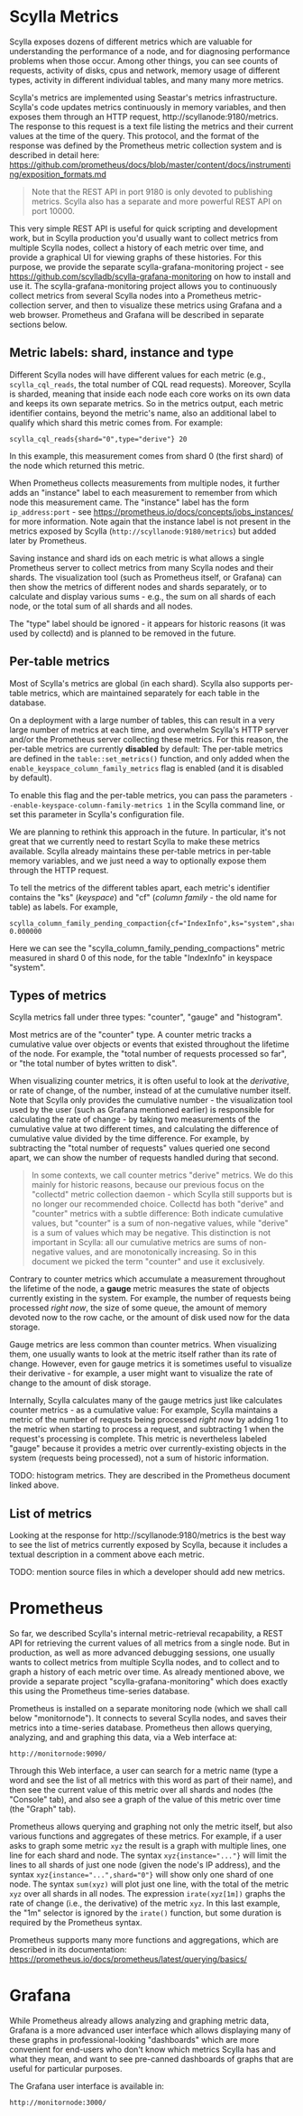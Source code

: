 # Scylla Metrics
Scylla exposes dozens of different metrics which are valuable for
understanding the performance of a node, and for diagnosing performance
problems when those occur. Among other things, you can see counts of requests,
activity of disks, cpus and network, memory usage of different types,
activity in different individual tables, and many many more metrics.

Scylla's metrics are implemented using Seastar's metrics infrastructure.
Scylla's code updates metrics continuously in memory variables, and then
exposes them through an HTTP request, http://scyllanode:9180/metrics.
The response to this request is a text file listing the metrics and their
current values at the time of the query. This protocol, and the format of
the response was defined by the Prometheus metric collection system and
is described in detail here: https://github.com/prometheus/docs/blob/master/content/docs/instrumenting/exposition_formats.md

> Note that the REST API in port 9180 is only devoted to publishing metrics.
> Scylla also has a separate and more powerful REST API on port 10000.

This very simple REST API is useful for quick scripting and development work,
but in Scylla production you'd usually want to collect metrics from multiple
Scylla nodes, collect a history of each metric over time, and provide a
graphical UI for viewing graphs of these histories. For this purpose,
we provide the separate scylla-grafana-monitoring project - see
https://github.com/scylladb/scylla-grafana-monitoring on how to install and
use it. The scylla-grafana-monitoring project allows you to continuously
collect metrics from several Scylla nodes into a Prometheus metric-collection
server, and then to visualize these metrics using Grafana and a web browser.
Prometheus and Grafana will be described in separate sections below.

## Metric labels: shard, instance and type
Different Scylla nodes will have different values for each metric (e.g.,
`scylla_cql_reads`, the total number of CQL read requests). Moreover, Scylla
is sharded, meaning that inside each node each core works on its own data
and keeps its own separate metrics. So in the metrics output, each metric
identifier contains, beyond the metric's name, also an additional label to
qualify which shard this metric comes from. For example:
```
scylla_cql_reads{shard="0",type="derive"} 20
```
In this example, this measurement comes from shard 0 (the first shard) of
the node which returned this metric.

When Prometheus collects measurements from multiple nodes, it further adds
an "instance" label to each measurement to remember from which node this
measurement came. The "instance" label has the form `ip_address:port` - see
https://prometheus.io/docs/concepts/jobs_instances/ for more information.
Note again that the instance label is not present in the metrics exposed by
Scylla (`http://scyllanode:9180/metrics`) but added later by Prometheus.

Saving instance and shard ids on each metric is what allows a single
Prometheus server to collect metrics from many Scylla nodes and their shards.
The visualization tool (such as Prometheus itself, or Grafana) can then show
the metrics of different nodes and shards separately, or to calculate and
display various sums - e.g., the sum on all shards of each node, or the total
sum of all shards and all nodes.

The "type" label should be ignored - it appears for historic reasons
(it was used by collectd) and is planned to be removed in the future.

## Per-table metrics
Most of Scylla's metrics are global (in each shard). Scylla also supports
per-table metrics, which are maintained separately for each table in the
database.

On a deployment with a large number of tables, this can result in a very
large number of metrics at each time, and overwhelm Scylla's HTTP
server and/or the Prometheus server collecting these metrics. For this
reason, the per-table metrics are currently **disabled** by default:
The per-table metrics are defined in the `table::set_metrics()` function,
and only added when the `enable_keyspace_column_family_metrics` flag is
enabled (and it is disabled by default).

To enable this flag and the per-table metrics, you can pass the parameters
`--enable-keyspace-column-family-metrics 1` in the Scylla command line, or
set this parameter in Scylla's configuration file. 

We are planning to rethink this approach in the future. In particular,
it's not great that we currently need to restart Scylla to make these
metrics available. Scylla already maintains these per-table metrics in
per-table memory variables, and we just need a way to optionally expose
them through the HTTP request.

To tell the metrics of the different tables apart, each metric's identifier
contains the "ks" (*keyspace*) and "cf" (*column family* - the old name
for table) as labels. For example,

```
scylla_column_family_pending_compaction{cf="IndexInfo",ks="system",shard="0",type="gauge"} 0.000000
```

Here we can see the "scylla_column_family_pending_compactions" metric
measured in shard 0 of this node, for the table "IndexInfo" in keyspace
"system".

## Types of metrics
Scylla metrics fall under three types: "counter", "gauge" and "histogram".

Most metrics are of the "counter" type. A counter metric tracks a cumulative
value over objects or events that existed throughout the lifetime of the
node. For example, the "total number of requests processed so far", or
"the total number of bytes written to disk". 

When visualizing counter metrics, it is often useful to look at the
*derivative*, or rate of change, of the number, instead of at the cumulative
number itself. Note that Scylla only provides the cumulative number - the
visualization tool used by the user (such as Grafana mentioned earlier) is
responsible for calculating the rate of change - by taking two measurements
of the cumulative value at two different times, and calculating the difference
of cumulative value divided by the time difference. For example, by
subtracting the "total number of requests" values queried one second apart,
we can show the number of requests handled during that second.

> In some contexts, we call counter metrics "derive" metrics. We do this
> mainly for historic reasons, because our previous focus on the "collectd"
> metric collection daemon - which Scylla still supports but is no longer
> our recommended choice. Collectd has both "derive" and "counter" metrics
> with a subtle difference: Both indicate cumulative values, but "counter"
> is a sum of non-negative values, while "derive" is a sum of values which
> may be negative. This distinction is not important in Scylla: all our
> cumulative metrics are sums of non-negative values, and are monotonically
> increasing. So in this document we picked the term "counter" and use it
> exclusively.

Contrary to counter metrics which accumulate a measurement throughout the
lifetime of the node, a **gauge** metric measures the state of objects
currently existing in the system. For example, the number of requests being
processed *right now*, the size of some queue, the amount of memory devoted
now to the row cache, or the amount of disk used now for the data storage.

Gauge metrics are less common than counter metrics. When visualizing them,
one usually wants to look at the metric itself rather than its rate of
change. However, even for gauge metrics it is sometimes useful to visualize
their derivative - for example, a user might want to visualize the rate of
change to the amount of disk storage.

Internally, Scylla calculates many of the gauge metrics just like calculates
counter metrics - as a cumulative value: For example, Scylla maintains a
metric of the number of requests being processed *right now* by adding 1 to
the metric when starting to process a request, and subtracting 1 when the
request's processing is complete. This metric is nevertheless labeled "gauge"
because it provides a metric over currently-existing objects in the system
(requests being processed), not a sum of historic information.

TODO: histogram metrics. They are described in the Prometheus document linked
above.

## List of metrics
Looking at the response for http://scyllanode:9180/metrics is the best
way to see the list of metrics currently exposed by Scylla, because it
includes a textual description in a comment above each metric.

TODO: mention source files in which a developer should add new metrics.

# Prometheus
So far, we described Scylla's internal metric-retrieval recapability,
a REST API for retrieving the current values of all metrics from a single
node. But in production, as well as more advanced debugging sessions, one
usually wants to collect metrics from multiple Scylla nodes, and to collect
and to graph a history of each metric over time. As already mentioned above,
we provide a separate project "scylla-grafana-monitoring" which does exactly
this using the Prometheus time-series database.

Prometheus is installed on a separate monitoring node (which we shall call
below "monitornode"). It connects to several Scylla nodes, and saves their
metrics into a time-series database. Prometheus then allows querying,
analyzing, and and graphing this data, via a Web interface at:

    http://monitornode:9090/

Through this Web interface, a user can search for a metric name (type
a word and see the list of all metrics with this word as part of their
name), and then see the current value of this metric over all shards and
nodes (the "Console" tab), and also see a graph of the value of this
metric over time (the "Graph" tab).

Prometheus allows querying and graphing not only the metric itself, but
also various functions and aggregates of these metrics. For example, if
a user asks to graph some metric `xyz` the result is a graph with multiple
lines, one line for each shard and node. The syntax `xyz{instance="..."}`
will limit the lines to all shards of just one node (given the node's IP
address), and the syntax `xyz{instance="...",shard="0"}` will show only
one shard of one node. The syntax `sum(xyz)` will plot just one line, with
the total of the metric `xyz` over all shards in all nodes.
The expression `irate(xyz[1m])` graphs the rate of change (i.e.,
the derivative) of the metric `xyz`. In this last example, the "1m"
selector is ignored by the `irate()` function, but some duration is required
by the Prometheus syntax.

Prometheus supports many more functions and aggregations, which are described
in its documentation:
https://prometheus.io/docs/prometheus/latest/querying/basics/

# Grafana
While Prometheus already allows analyzing and graphing metric data, Grafana
is a more advanced user interface which allows displaying many of these graphs
in professional-looking "dashboards" which are more convenient for end-users
who don't know which metrics Scylla has and what they mean, and want to see
pre-canned dashboards of graphs that are useful for particular purposes.

The Grafana user interface is available in:

    http://monitornode:3000/
